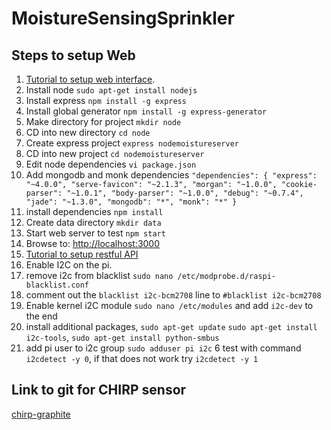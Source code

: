 # MoistureSensingSprinkler
## Steps to setup Web
1. [Tutorial to setup web interface](http://cwbuecheler.com/web/tutorials/2013/node-express-mongo/).
  1. Install node `sudo apt-get install nodejs`
  2. Install express `npm install -g express`
  3. Install global generator `npm install -g express-generator`
  4. Make directory for project `mkdir node`
  5. CD into new directory `cd node`
  6. Create express project `express nodemoistureserver`
  7. CD into new project `cd nodemoistureserver`
  7. Edit node dependencies `vi package.json`
  8. Add mongodb and monk dependencies `"dependencies": { "express": "~4.0.0",
    "serve-favicon": "~2.1.3",
    "morgan": "~1.0.0",
    "cookie-parser": "~1.0.1",
    "body-parser": "~1.0.0",
    "debug": "~0.7.4",
    "jade": "~1.3.0",
    "mongodb": "*",
    "monk": "*"
}`
  9. install dependencies `npm install`
  10. Create data directory `mkdir data`
  11. Start web server to test `npm start`
  12. Browse to: [http://localhost:3000](http://localhost:3000)
2. [Tutorial to setup restful API](http://cwbuecheler.com/web/tutorials/2014/restful-web-app-node-express-mongodb/)
3. Enable I2C on the pi.
  1. remove i2c from blacklist `sudo nano /etc/modprobe.d/raspi-blacklist.conf`
  2. comment out the `blacklist i2c-bcm2708` line to `#blacklist i2c-bcm2708`
  3. Enable kernel i2C module `sudo nano /etc/modules` and add `i2c-dev` to the end
  4. install additional packages, `sudo apt-get update` `sudo apt-get install i2c-tools`, `sudo apt-get install python-smbus`
  5. add pi user to i2c group `sudo adduser pi i2c`
  6 test with command `i2cdetect -y 0`, if that does not work try `i2cdetect -y 1`

## Link to git for CHIRP sensor
[chirp-graphite](https://github.com/JasperWallace/chirp-graphite)
